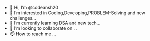 - 👋 Hi, I’m @codeansh20
- 👀 I’m interested in Coding,Developing,PROBLEM-Solving and new challenges...
- 🌱 I’m currently learning DSA and new tech...
- 💞️ I’m looking to collaborate on ...
- 📫 How to reach me ...

<!---
codeansh20/codeansh20 is a ✨ special ✨ repository because its `README.md` (this file) appears on your GitHub profile.
You can click the Preview link to take a look at your changes.
--->
